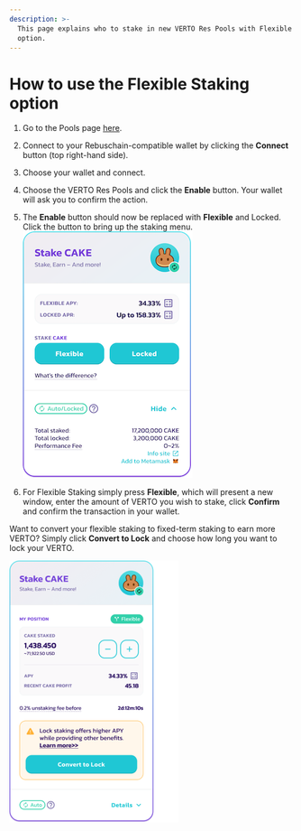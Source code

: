 ```yaml
---
description: >-
  This page explains who to stake in new VERTO Res Pools with Flexible Staking
  option.
---
```


# How to use the Flexible Staking option

1. Go to the Pools page [here](https://vertotrade.com/pools).

2. Connect to your Rebuschain-compatible wallet by clicking the **Connect** button (top right-hand side).

3. Choose your wallet and connect.

4. Choose the VERTO Res Pools and click the **Enable** button. Your wallet will ask you to confirm the action.

5. The **Enable** button should now be replaced with **Flexible** and Locked. Click the button to bring up the staking menu.
![*Note that actual values will vary](/public/assets/stake-before-enable.png)

6. For Flexible Staking simply press **Flexible**, which will present a new window, enter the amount of VERTO you wish to stake, click **Confirm** and confirm the transaction in your wallet.

Want to convert your flexible staking to fixed-term staking to earn more VERTO? Simply click **Convert to Lock** and choose how long you want to lock your VERTO.

![*Note that actual values will vary](/public/assets/verto-pool-flex-convert.png)
